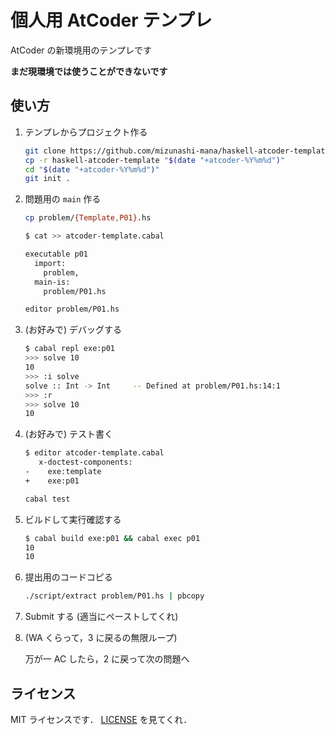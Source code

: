 # 個人用 AtCoder テンプレ

AtCoder の新環境用のテンプレです

**まだ現環境では使うことができないです**

## 使い方

1.  テンプレからプロジェクト作る

    ```bash
    git clone https://github.com/mizunashi-mana/haskell-atcoder-template.git
    cp -r haskell-atcoder-template "$(date "+atcoder-%Y%m%d")"
    cd "$(date "+atcoder-%Y%m%d")"
    git init .
    ```

2.  問題用の `main` 作る

    ```bash
    cp problem/{Template,P01}.hs
    ```

    ```bash
    $ cat >> atcoder-template.cabal

    executable p01
      import:
        problem,
      main-is:
        problem/P01.hs
    ```

    ```bash
    editor problem/P01.hs
    ```

3.  (お好みで) デバッグする

    ```bash
    $ cabal repl exe:p01
    >>> solve 10
    10
    >>> :i solve
    solve :: Int -> Int     -- Defined at problem/P01.hs:14:1
    >>> :r
    >>> solve 10
    10
    ```

4.  (お好みで) テスト書く

    ```bash
    $ editor atcoder-template.cabal
       x-doctest-components:
    -    exe:template
    +    exe:p01
    ```

    ```bash
    cabal test
    ```

5.  ビルドして実行確認する

    ```bash
    $ cabal build exe:p01 && cabal exec p01
    10
    10
    ```

6.  提出用のコードコピる

    ```bash
    ./script/extract problem/P01.hs | pbcopy
    ```

7.  Submit する (適当にペーストしてくれ)
8.  (WA くらって，3 に戻るの無限ループ)

    万が一 AC したら，2 に戻って次の問題へ

## ライセンス

MIT ライセンスです． [LICENSE](LICENSE) を見てくれ．
